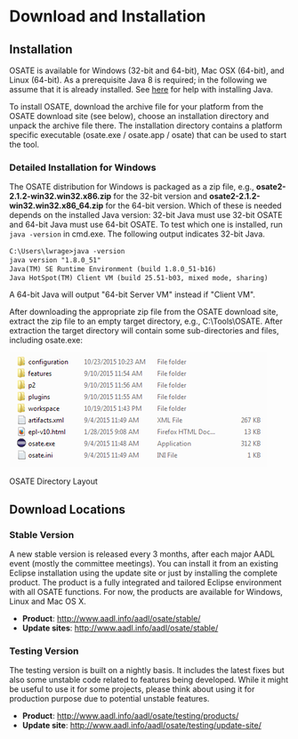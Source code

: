# Download and Installation     

## Installation

OSATE is available for Windows (32-bit and 64-bit), Mac OSX (64-bit),
and Linux (64-bit). As a prerequisite Java 8 is required; in the
following we assume that it is already installed. See
[here](https://java.com/en/download/help/download_options.xml) for help
with installing Java.

To install OSATE, download the archive file for your platform from the
OSATE download site (see below), choose an installation directory and
unpack the archive file there. The installation directory contains a
platform specific executable (osate.exe / osate.app / osate) that can be
used to start the tool.

### Detailed Installation for Windows

The OSATE distribution for Windows is packaged as a zip file, e.g.,
**osate2-2.1.2-win32.win32.x86.zip** for the 32-bit version and
**osate2-2.1.2-win32.win32.x86\_64.zip** for the 64-bit version. Which
of these is needed depends on the installed Java version: 32-bit Java
must use 32-bit OSATE and 64-bit Java must use 64-bit OSATE. To test
which one is installed, run `java -version` in cmd.exe. The following
output indicates 32-bit Java.

```
C:\Users\lwrage>java -version
java version "1.8.0_51"
Java(TM) SE Runtime Environment (build 1.8.0_51-b16)
Java HotSpot(TM) Client VM (build 25.51-b03, mixed mode, sharing)
```

A 64-bit Java will output "64-bit Server VM" instead if "Client VM".

After downloading the appropriate zip file from the OSATE download site,
extract the zip file to an empty target directory, e.g.,
C:\\Tools\\OSATE. After extraction the target directory will contain
some sub-directories and files, including osate.exe:

![OSATE Directory Layout](images/osate-directory-layout.png
"OSATE Directory Layout")

OSATE Directory Layout

## Download Locations

### Stable Version

A new stable version is released every 3 months, after each major AADL
event (mostly the committee meetings). You can install it from an
existing Eclipse installation using the update site or just by
installing the complete product. The product is a fully integrated and
tailored Eclipse environment with all OSATE functions. For now, the
products are available for Windows, Linux and Mac OS X.

  - **Product**: <http://www.aadl.info/aadl/osate/stable/>
  - **Update sites**: <http://www.aadl.info/aadl/osate/stable/>

### Testing Version

The testing version is built on a nightly basis. It includes the latest
fixes but also some unstable code related to features being developed.
While it might be useful to use it for some projects, please think about
using it for production purpose due to potential unstable features.

  - **Product**: <http://www.aadl.info/aadl/osate/testing/products/>
  - **Update site**:
    <http://www.aadl.info/aadl/osate/testing/update-site/>

